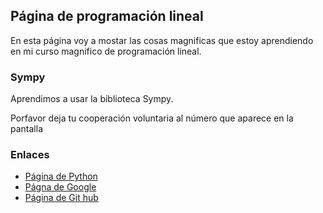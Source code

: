 ## Página de programación lineal

En esta página voy a mostar las cosas magnificas que estoy aprendiendo en mi curso magnifico de programación lineal.

### Sympy 
Aprendimos a usar la biblioteca Sympy.

Porfavor deja tu cooperación voluntaria al número que aparece en la pantalla

### Enlaces

- [Página de Python](https://www.python.org/)
- [Págna de Google](https://www.google.com/)
- [Página de Git hub](https://github.com/)